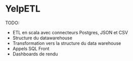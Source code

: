 # YelpETL

TODO:

- ETL en scala avec connecteurs Postgres, JSON et CSV
- Structure du datawarehouse
- Transformation vers la structure du data warehouse
- Appels SQL Front
- Dashboards de rendu
